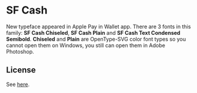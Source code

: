 # SF Cash
New typeface appeared in Apple Pay in Wallet app. There are 3 fonts in this family: **SF Cash Chiseled**, **SF Cash Plain** and **SF Cash Text Condensed Semibold**. **Chiseled** and **Plain** are OpenType-SVG color font types so you cannot open them on Windows, you still can open them in Adobe Photoshop. 
## License
See [here](../README.md#license).
